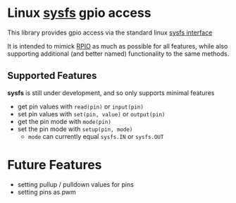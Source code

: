 # Linux [sysfs](https://www.kernel.org/doc/Documentation/gpio/sysfs.txt) gpio access

This library provides gpio access via the standard linux [sysfs interface](https://www.kernel.org/doc/Documentation/gpio/sysfs.txt)

It is intended to mimick [RPIO](http://pythonhosted.org/RPIO/) as much as possible for all features,
while also supporting additional (and better named) functionality to the same methods.

## Supported Features
**sysfs** is still under development, and so only supports minimal features

- get pin values with `read(pin)` or `input(pin)`
- set pin values with `set(pin, value)` or `output(pin)`
- get the pin mode with `mode(pin)`
- set the pin mode with `setup(pin, mode)`
    - `mode` can currently equal `sysfs.IN` or `sysfs.OUT`

# Future Features
- setting pullup / pulldown values for pins
- setting pins as pwm
